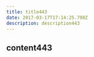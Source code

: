 ```yaml
---
title: title443
date: 2017-03-17T17:14:25.798Z
description: description443
---
```


## content443
  
